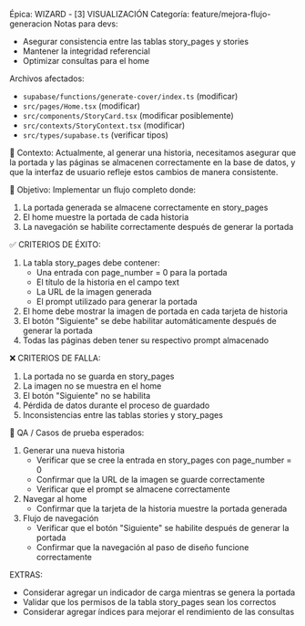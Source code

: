 Épica: WIZARD - [3] VISUALIZACIÓN
Categoría: feature/mejora-flujo-generacion
Notas para devs:
- Asegurar consistencia entre las tablas story_pages y stories
- Mantener la integridad referencial
- Optimizar consultas para el home

Archivos afectados:
- `supabase/functions/generate-cover/index.ts` (modificar)
- `src/pages/Home.tsx` (modificar)
- `src/components/StoryCard.tsx` (modificar posiblemente)
- `src/contexts/StoryContext.tsx` (modificar)
- `src/types/supabase.ts` (verificar tipos)

🧠 Contexto:
Actualmente, al generar una historia, necesitamos asegurar que la portada y las páginas se almacenen correctamente en la base de datos, y que la interfaz de usuario refleje estos cambios de manera consistente.

📐 Objetivo:
Implementar un flujo completo donde:
1. La portada generada se almacene correctamente en story_pages
2. El home muestre la portada de cada historia
3. La navegación se habilite correctamente después de generar la portada

✅ CRITERIOS DE ÉXITO:
1. La tabla story_pages debe contener:
   - Una entrada con page_number = 0 para la portada
   - El título de la historia en el campo text
   - La URL de la imagen generada
   - El prompt utilizado para generar la portada
2. El home debe mostrar la imagen de portada en cada tarjeta de historia
3. El botón "Siguiente" se debe habilitar automáticamente después de generar la portada
4. Todas las páginas deben tener su respectivo prompt almacenado

❌ CRITERIOS DE FALLA:
1. La portada no se guarda en story_pages
2. La imagen no se muestra en el home
3. El botón "Siguiente" no se habilita
4. Pérdida de datos durante el proceso de guardado
5. Inconsistencias entre las tablas stories y story_pages

🧪 QA / Casos de prueba esperados:
1. Generar una nueva historia
   - Verificar que se cree la entrada en story_pages con page_number = 0
   - Confirmar que la URL de la imagen se guarde correctamente
   - Verificar que el prompt se almacene correctamente
2. Navegar al home
   - Confirmar que la tarjeta de la historia muestre la portada generada
3. Flujo de navegación
   - Verificar que el botón "Siguiente" se habilite después de generar la portada
   - Confirmar que la navegación al paso de diseño funcione correctamente

EXTRAS:
- Considerar agregar un indicador de carga mientras se genera la portada
- Validar que los permisos de la tabla story_pages sean los correctos
- Considerar agregar índices para mejorar el rendimiento de las consultas
